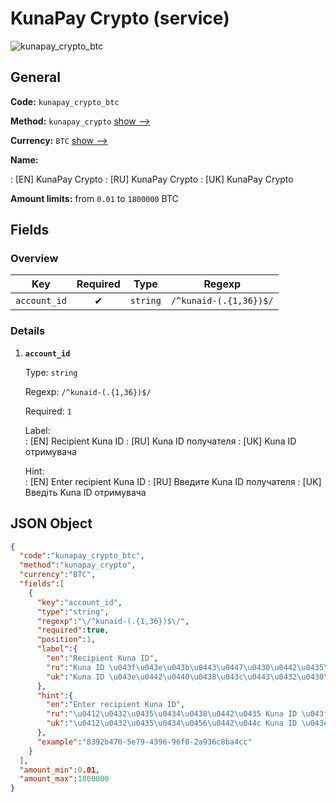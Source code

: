 
# KunaPay Crypto (service) 
![kunapay_crypto_btc](https://static.openfintech.io/payout_methods/kunapay_crypto_btc/logo.svg?w=400&c=v0.59.26#w24)  

## General 
 
**Code:** `kunapay_crypto_btc` 
 
**Method:** `kunapay_crypto` [show -->](/payout-methods/kunapay_crypto/) 
 
**Currency:** `BTC` [show -->](/currencies/BTC/) 
 
**Name:** 
 
:	[EN] KunaPay Crypto 
:	[RU] KunaPay Crypto 
:	[UK] KunaPay Crypto 
 
**Amount limits:** from `0.01` to `1800000` BTC 

## Fields 

### Overview 

|Key|Required|Type|Regexp| 
|:---:|:---:|:---:|:---:| 
|`account_id`|✔|`string`|`/^kunaid-(.{1,36})$/`| 
 

### Details 
 
1. **`account_id`** 
 
	Type: `string` 
 
	Regexp: `/^kunaid-(.{1,36})$/` 
 
	Required: `1` 
 
	Label:  
	: [EN] Recipient Kuna ID 
	: [RU] Kuna ID получателя 
	: [UK] Kuna ID отримувача 
 
	Hint:  
	: [EN] Enter recipient Kuna ID 
	: [RU] Введите Kuna ID получателя 
	: [UK] Введіть Kuna ID отримувача 
 

## JSON Object 

```json
{
  "code":"kunapay_crypto_btc",
  "method":"kunapay_crypto",
  "currency":"BTC",
  "fields":[
    {
      "key":"account_id",
      "type":"string",
      "regexp":"\/^kunaid-(.{1,36})$\/",
      "required":true,
      "position":1,
      "label":{
        "en":"Recipient Kuna ID",
        "ru":"Kuna ID \u043f\u043e\u043b\u0443\u0447\u0430\u0442\u0435\u043b\u044f",
        "uk":"Kuna ID \u043e\u0442\u0440\u0438\u043c\u0443\u0432\u0430\u0447\u0430"
      },
      "hint":{
        "en":"Enter recipient Kuna ID",
        "ru":"\u0412\u0432\u0435\u0434\u0438\u0442\u0435 Kuna ID \u043f\u043e\u043b\u0443\u0447\u0430\u0442\u0435\u043b\u044f",
        "uk":"\u0412\u0432\u0435\u0434\u0456\u0442\u044c Kuna ID \u043e\u0442\u0440\u0438\u043c\u0443\u0432\u0430\u0447\u0430"
      },
      "example":"8392b470-5e79-4396-96f0-2a936c8ba4cc"
    }
  ],
  "amount_min":0.01,
  "amount_max":1800000
}
```  
